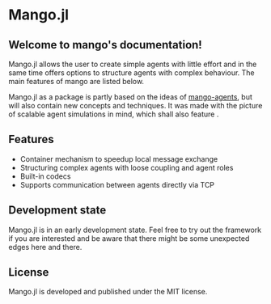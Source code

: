 # Mango.jl

## Welcome to mango's documentation!

Mango.jl allows the user to create simple agents with little effort and in the same time offers options to structure agents with complex behaviour. The main features of mango are listed below.

Mango.jl as a package is partly based on the ideas of [mango-agents](https://mango-agents.readthedocs.io), but will also contain new concepts and techniques. It was made with the picture of scalable agent simulations in mind, which shall also feature .

## Features
* Container mechanism to speedup local message exchange
* Structuring complex agents with loose coupling and agent roles
* Built-in codecs
* Supports communication between agents directly via TCP

## Development state
Mango.jl is in an early development state. Feel free to try out the framework if you are interested and be aware that there might be some unexpected edges here and there.

## License
Mango.jl is developed and published under the MIT license.
